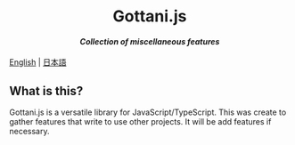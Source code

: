 <h1 align="center">
Gottani.js
</h1>

<h4 align="center">

***Collection of miscellaneous features***

</h4> 

[English](https://github.com/shojicode/gottani-js/blob/main/docs/README-ja.md) | 
[日本語](https://github.com/shojicode/gottani-js/blob/main/docs/README-ja.md)


## What is this?
Gottani.js is a versatile library for JavaScript/TypeScript. This was create to gather features that write to use other projects. 
It will be add features if necessary.